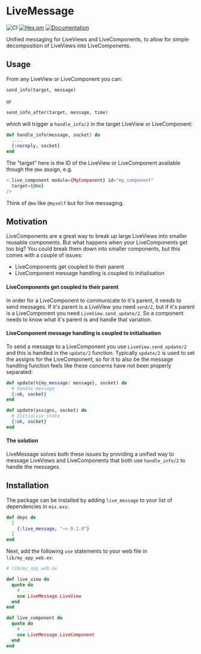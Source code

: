LiveMessage
===========

![CI](https://github.com/Dyad-AI/live_message/actions/workflows/ci.yml/badge.svg) [![Hex.pm](https://img.shields.io/hexpm/v/live_message.svg)](https://hex.pm/packages/live_message) [![Documentation](https://img.shields.io/badge/documentation-gray)](https://hexdocs.pm/live_message/)

Unified messaging for LiveViews and LiveComponents, to allow for simple decomposition of LiveViews into LiveComponents.

## Usage

From any LiveView or LiveComponent you can:

```elixir
send_info(target, message)
```

or

```elixir
send_info_after(target, message, time)
```

which will trigger a `handle_info/2` in the target LIveView or LiveComponent:

```elixir
def handle_info(message, socket) do
  ....
  {:noreply, socket}
end
```

The "target" here is the ID of the LiveView or LiveComponent available though the `@me` assign, e.g.

```heex
<.live_component module={MyComponent} id="my_component"
  target={@me}
/>
```

Think of `@me` like `@myself` but for live messaging.

## Motivation

LiveComponents are a great way to break up large LiveViews into smaller reusable components. But what happens when your LiveComponents
get too big? You could break them down into smaller components, but this comes with  a couple of issues:

- LiveComponents get coupled to their parent
- LiveComponent message handling is coupled to initialisation

#### LiveComponents get coupled to their parent

In order for a LiveComponent to communicate to it's parent, it needs to send messages. If it's parent is a LiveView you need `send/2`,
but if it's parent is a LiveComponent you need `LiveView.send_update/2`. So a component needs to know what it's parent is and handle that variation.

#### LiveComponent message handling is coupled to initialisation

To send a message to a LiveComponent you use `LiveView.send_update/2` and this is handled in the `update/2` function. Typically `update/2`
is used to set the assigns for the LiveComponent, so for it to also be the message handling function feels like these concerns have not been properly separated:


```elixir
def update(%{my_message: message}, socket) do
  # handle message
  {:ok, socket}
end

def update(assigns, socket) do
  # Initialise state
  {:ok, socket}
end
```

#### The solution

LiveMessage solves both these issues by providing a unified way to message LiveViews and LiveComponents that both use `handle_info/2` to handle the messages.

## Installation

The package can be installed by adding `live_message` to your list of dependencies in `mix.exs`:

```elixir
def deps do
  [
    {:live_message, "~> 0.1.0"}
  ]
end
```

Next, add the following `use` statements to your web file in `lib/my_app_web.ex`:

```elixir
# lib/my_app_web.ex

def live_view do
  quote do
    # ...
    use LiveMessage.LiveView
  end
end

def live_component do
  quote do
    # ...
    use LiveMessage.LiveComponent
  end
end
```
